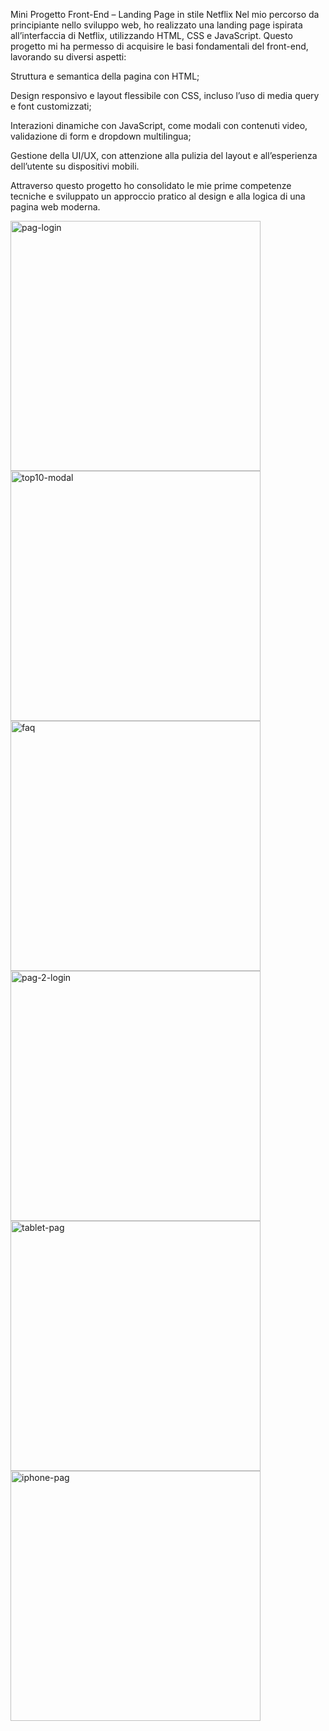 Mini Progetto Front-End – Landing Page in stile Netflix
Nel mio percorso da principiante nello sviluppo web, ho realizzato una landing page ispirata all’interfaccia di Netflix, utilizzando HTML, CSS e JavaScript. Questo progetto mi ha permesso di acquisire le basi fondamentali del front-end, lavorando su diversi aspetti:

Struttura e semantica della pagina con HTML;

Design responsivo e layout flessibile con CSS, incluso l’uso di media query e font customizzati;

Interazioni dinamiche con JavaScript, come modali con contenuti video, validazione di form e dropdown multilingua;

Gestione della UI/UX, con attenzione alla pulizia del layout e all’esperienza dell’utente su dispositivi mobili.

Attraverso questo progetto ho consolidato le mie prime competenze tecniche e sviluppato un approccio pratico al design e alla logica di una pagina web moderna.


  <img width="400" alt="pag-login" src="https://github.com/user-attachments/assets/f4894d00-34eb-4001-b891-1ca8dfb2e8bb" />
  <img width="400" alt="top10-modal" src="https://github.com/user-attachments/assets/6a7c0fe0-313b-48aa-829f-2e17d9b4c616" />

<img width="400" alt="faq" src="https://github.com/user-attachments/assets/759a352e-2579-4656-a303-dfd57587a08a" />

<img width="400" alt="pag-2-login" src="https://github.com/user-attachments/assets/eb461d5d-fe69-4862-a665-f9a9b96025b1" />

<img width="400" alt="tablet-pag" src="https://github.com/user-attachments/assets/7631325c-6d46-49f6-ba27-eaf9bd572806" />

<img width="400" alt="iphone-pag" src="https://github.com/user-attachments/assets/b8b40b73-8c56-48f6-8997-c56cf243034e" />

